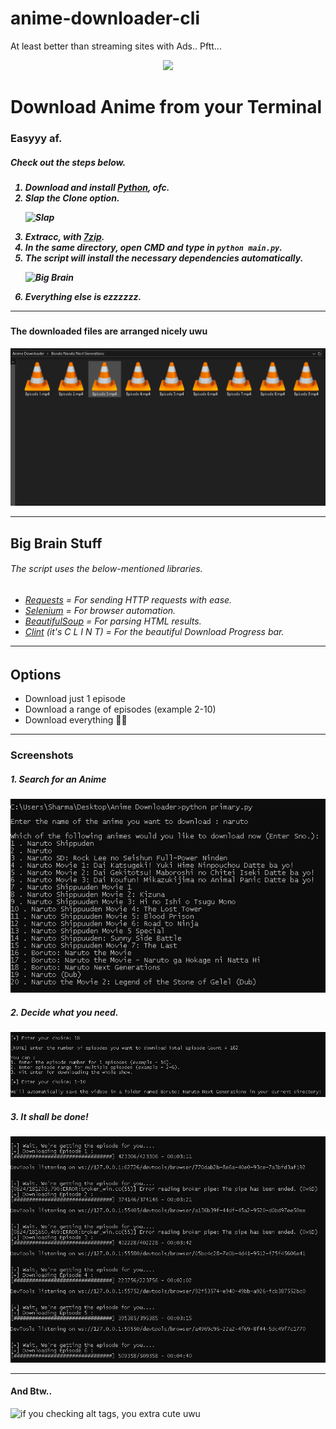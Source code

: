 # anime-downloader-cli
At least better than streaming sites with Ads.. Pftt...

<p align="center"><img src="https://data.whicdn.com/images/332689020/original.jpg"></img>

<h1>Download Anime from your Terminal</h1>
<h3>Easyyy af.<h4>

<h5>Check out the steps below.<h5>
  <ol>
    <li>Download and install <a href="https://www.python.org/downloads/">Python</a>, ofc.</li>
    <li>Slap the Clone option.</li>
    
![Slap](https://media1.tenor.com/images/1d7bb60703721592b8d3439c6ac36ec6/tenor.gif?itemid=16896805)

  <li>Extracc, with <a href="https://www.7-zip.org/download.html">7zip</a>.</li>
  <li>In the same directory, open CMD and type in <code>python main.py</code>.
  <li>The script will install the necessary dependencies automatically.</li>
  
![Big Brain](https://media1.tenor.com/images/36049108b353a99fd9f57be101154773/tenor.gif?itemid=15261893)
  <li>Everything else is ezzzzzz.
</ol>
<hr>
<h4>The downloaded files are arranged nicely uwu</h4>

![uwu](https://raw.githubusercontent.com/sharmadeepesh/anime-downloader-cli/master/Screenshots/screenshot%204.PNG)

<hr>
<h2>Big Brain Stuff</h2>
<h6>The script uses the below-mentioned libraries.<h6>
<ul>
  <li><a href="https://pypi.org/project/requests/">Requests</a> = For sending HTTP requests with ease.</li>
  <li><a href="https://www.selenium.dev/">Selenium</a> = For browser automation.</li>
  <li><a href="https://pypi.org/project/beautifulsoup4/">BeautifulSoup</a> = For parsing HTML results.</li>
  <li><a href="https://pypi.org/project/clint/">Clint</a> (it's C L I N T) = For the beautiful Download Progress bar. </li>
</ul>
<hr>
  <h2>Options</h2>
  <ul>
    <li>Download just 1 episode</li>
    <li>Download a range of episodes (example 2-10) </li>
    <li>Download everything 🤯🤯</li>
  </ul>
<hr>
  <h3>Screenshots</h3>
  <h5>1. Search for an Anime</h5>

![1](https://raw.githubusercontent.com/sharmadeepesh/anime-downloader-cli/master/Screenshots/screenshot%201.png)

<h5>2. Decide what you need.</h5>

![2](https://raw.githubusercontent.com/sharmadeepesh/anime-downloader-cli/master/Screenshots/screenshot%202.png)

<h5>3. It shall be done!</h5>

![3](https://raw.githubusercontent.com/sharmadeepesh/anime-downloader-cli/master/Screenshots/screenshot%203.png)

<hr>

<h4>And Btw..</h4>
  
<img width="50%" alt="if you checking alt tags, you extra cute uwu" src="https://data.whicdn.com/images/331977961/original.jpg"></img>
